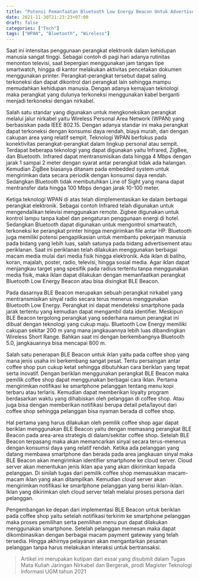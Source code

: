 ```yaml
---
title: "Potensi Pemanfaatan Bluetooth Low Energy Beacon Untuk Advertisement"
date: 2021-11-30T21:23:23+07:00
draft: false
categories: ["Tech"]
tags: ["WPAN", "Bluetooth", "Wireless"]
---
```


Saat ini intensitas penggunaan perangkat elektronik dalam kehidupan manusia sangat tinggi. Sebagai contoh di pagi hari adanya rutinitas menonton televisi, saat bepergian menggunakan jam tangan tipe smartwatch, hingga di kantor melakukan aktivitas pencetakan dokumen menggunakan printer. Perangkat-perangkat tersebut dapat saling terkoneksi dan dapat dikontrol dari perangkat lain sehingga mampu memudahkan kehidupan manusia. Dengan adanya kemajuan teknologi maka perangkat yang dulunya terkoneksi menggunakan kabel berganti menjadi terkoneksi dengan nirkabel.

Salah satu standar yang digunakan untuk mengkoneksikan perangkat melalui jalur nirkabel yaitu Wireless Personal Area Network (WPAN) yang berbasiskan pada IEEE 802.15. Dengan adanya standar ini maka perangkat dapat terkoneksi dengan konsumsi daya rendah, biaya murah, dan dengan cakupan area yang relatif sempit. Teknologi WPAN berfokus pada konektivitas perangkat-perangkat dalam lingkup personal atau sempit. Terdapat beberapa teknologi yang dapat digunakan yaitu Infrared, ZigBee, dan Bluetooth. Infrared dapat mentransmisikan data hingga 4 Mbps dengan jarak 1 sampai 2 meter dengan syarat antar perangkat tidak ada halangan. Kemudian ZigBee biasanya ditanam pada embedded system untuk mengirimkan data secara periodik dengan konsumsi daya rendah. Sedangkan Bluetooth tidak membutuhkan Line of Sight yang mana dapat mentransfer data hingga 100 Mbps dengan jarak 10-100 meter.

Ketiga teknologi WPAN di atas telah diimplementasikan ke dalam berbagai perangkat elektronik. Sebagai contoh Infrared telah digunakan untuk mengendalikan televisi menggunakan remote. Zigbee digunakan untuk kontrol lampu tanpa kabel dan pengaturan penggunaan energi di hotel. Sedangkan Bluetooth dapat digunakan untuk mengontrol smartwatch, terkoneksi ke perangkat printer hingga mengirimkan file antar HP. Bluetooth juga memiliki potensi pengaplikasian untuk membantu pekerjaan manusia pada bidang yang lebih luas, salah satunya pada bidang advertisement atau periklanan. Saat ini periklanan telah dilakukan menggunakan berbagai macam media mulai dari media fisik hingga elektronik. Ada iklan di baliho, koran, majalah, poster, radio, televisi, hingga sosial media. Agar iklan dapat menjangkau target yang spesifik pada radius tertentu tanpa menggunakan media fisik, maka iklan dapat dilakukan dengan memanfaatkan perangkat Bluetooth Low Energy Beacon atau bisa disingkat BLE Beacon.

Pada dasarnya BLE Beacon merupakan sebuah perangkat nirkabel yang mentransmisikan sinyal radio secara terus menerus menggunakan Bluetooth Low Energy. Perangkat ini dapat mendeteksi smartphone pada jarak tertentu yang kemudian dapat mengambil data identifier. Meskipun BLE Beacon tergolong perangkat yang sederhana namun perangkat ini dibuat dengan teknologi yang cukup maju. Bluetooth Low Energy memiliki cakupan sekitar 200 m yang mana jangkauannya lebih luas dibandingkan Wireless Short Range. Bahkan saat ini dengan berkembangnya Bluetooth 5.0, jangkauannya bisa mencapai 800 m.

Salah satu penerapan BLE Beacon untuk iklan yaitu pada coffee shop yang mana jenis usaha ini berkembang sangat pesat. Tentu persaingan antar coffee shop pun cukup ketat sehingga dibutuhkan cara beriklan yang tepat serta inovatif. Dengan beriklan menggunakan perangkat BLE Beacon maka pemilik coffee shop dapat menggunakan berbagai cara iklan. Pertama mengirimkan notifikasi ke smartphone pelanggan tentang menu kopi terbaru atau terlaris. Kemudian dapat memberikan loyalty program berdasarkan waktu yang dihabiskan oleh pelanggan di coffee shop. Atau juga bisa dengan memberikan notifikasi berupa detail peta/layout dari coffee shop sehingga pelanggan bisa nyaman berada di coffee shop.

Hal pertama yang harus dilakukan oleh pemilik coffee shop agar dapat beriklan menggunakan BLE Beacon yaitu dengan memasang perangkat BLE Beacon pada area-area strategis di dalam/sekitar coffee shop. Setelah BLE Beacon terpasang maka akan memancarkan  sinyal secara terus-menerus dengan konsumsi daya yang relatif rendah. Ketika ada pelanggan yang datang membawa smartphone dan berada pada area jangkauan sinyal maka BLE Beacon akan mengirimkan identifier smartphone ke cloud server. Cloud server akan menentukan jenis iklan apa yang akan dikirimkan kepada pelanggan. Di sinilah tugas dari pemilik coffee shop memasukkan macam-macam iklan yang akan ditampilkan. Kemudian cloud server akan mengirimkan notifikasi ke smartphone pelanggan yang berisi iklan-iklan. Iklan yang dikirimkan oleh cloud server telah melalui proses persona dari pelanggan.

Pengembangan ke depan dari implementasi BLE Beacon untuk beriklan pada coffee shop yaitu setelah notifikasi terkirim ke smartphone pelanggan maka proses pemilihan serta pemilihan menu pun dapat dilakukan menggunakan smartphone. Setelah pelanggan memesan maka dapat dikombinasikan dengan berbagai macam payment gateway yang telah tersedia. Hingga akhirnya pelayanan akan mengantarkan pesanan pelanggan tanpa harus melakukan interaksi untuk bertransaksi.


> Artikel ini merupakan kutipan dari essai yang disubmit dalam Tugas Mata Kuliah
Jaringan Nirkabel dan Bergerak, prodi Magister Teknologi Informasi UGM tahun 2021
